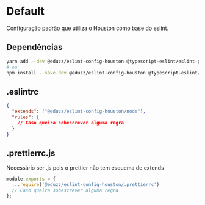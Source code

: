 # Default

Configuração padrão que utiliza o Houston como base do eslint.

## Dependências

```bash
yarn add --dev @eduzz/eslint-config-houston @typescript-eslint/eslint-plugin @typescript-eslint/parser eslint-config-prettier eslint-plugin-eslint-plugin eslint-plugin-import eslint-plugin-prettier eslint-plugin-unused-imports prettier
# ou
npm install --save-dev @eduzz/eslint-config-houston @typescript-eslint/eslint-plugin @typescript-eslint/parser eslint-config-prettier eslint-plugin-eslint-plugin eslint-plugin-import eslint-plugin-prettier eslint-plugin-unused-imports prettier
```

## .eslintrc

```json
{
  "extends": ["@eduzz/eslint-config-houston/node"],
  "rules": {
    // Caso queira sobescrever alguma regra
  }
}
```

## .prettierrc.js

Necessário ser .js pois o prettier não tem esquema de extends

```js
module.exports = {
  ...require('@eduzz/eslint-config-houston/.prettierrc')
  // Caso queira sobescrever alguma regra
};
```